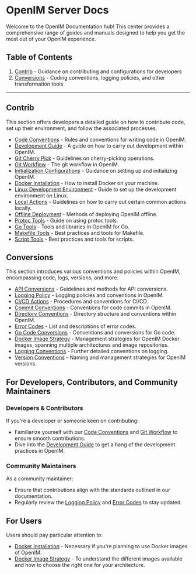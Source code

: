 # OpenIM Server Docs

Welcome to the OpenIM Documentation hub! This center provides a comprehensive range of guides and manuals designed to help you get the most out of your OpenIM experience.

## Table of Contents

1. [Contrib](https://github.com/openimsdk/open-im-server/blob/main/docs/contrib) - Guidance on contributing and configurations for developers
2. [Conversions](https://github.com/openimsdk/open-im-server/blob/main/docs/conversions) - Coding conventions, logging policies, and other transformation tools

------

## Contrib

This section offers developers a detailed guide on how to contribute code, set up their environment, and follow the associated processes.

- [Code Conventions](https://github.com/openimsdk/open-im-server/blob/main/docs/contrib/code_conventions.md) - Rules and conventions for writing code in OpenIM.
- [Development Guide](https://github.com/openimsdk/open-im-server/blob/main/docs/contrib/development.md) - A guide on how to carry out development within OpenIM.
- [Git Cherry Pick](https://github.com/openimsdk/open-im-server/blob/main/docs/contrib/git_cherry-pick.md) - Guidelines on cherry-picking operations.
- [Git Workflow](https://github.com/openimsdk/open-im-server/blob/main/docs/contrib/git_workflow.md) - The git workflow in OpenIM.
- [Initialization Configurations](https://github.com/openimsdk/open-im-server/blob/main/docs/contrib/init_config.md) - Guidance on setting up and initializing OpenIM.
- [Docker Installation](https://github.com/openimsdk/open-im-server/blob/main/docs/contrib/install_docker.md) - How to install Docker on your machine.
- [Linux Development Environment](https://github.com/openimsdk/open-im-server/blob/main/docs/contrib/linux_development.md) - Guide to set up the development environment on Linux.
- [Local Actions](https://github.com/openimsdk/open-im-server/blob/main/docs/contrib/local_actions.md) - Guidelines on how to carry out certain common actions locally.
- [Offline Deployment](https://github.com/openimsdk/open-im-server/blob/main/docs/contrib/offline-deployment.md) - Methods of deploying OpenIM offline.
- [Protoc Tools](https://github.com/openimsdk/open-im-server/blob/main/docs/contrib/protoc_tools.md) - Guide on using protoc tools.
- [Go Tools](https://github.com/openimsdk/open-im-server/blob/main/docs/contrib/util_go.md) - Tools and libraries in OpenIM for Go.
- [Makefile Tools](https://github.com/openimsdk/open-im-server/blob/main/docs/contrib/util_makefile.md) - Best practices and tools for Makefile.
- [Script Tools](https://github.com/openimsdk/open-im-server/blob/main/docs/contrib/util_scripts.md) - Best practices and tools for scripts.

## Conversions

This section introduces various conventions and policies within OpenIM, encompassing code, logs, versions, and more.

- [API Conversions](https://github.com/openimsdk/open-im-server/blob/main/docs/conversions/api.md) - Guidelines and methods for API conversions.
- [Logging Policy](https://github.com/openimsdk/open-im-server/blob/main/docs/conversions/bash_log.md) - Logging policies and conventions in OpenIM.
- [CI/CD Actions](https://github.com/openimsdk/open-im-server/blob/main/docs/conversions/cicd_actions.md) - Procedures and conventions for CI/CD.
- [Commit Conventions](https://github.com/openimsdk/open-im-server/blob/main/docs/conversions/commit.md) - Conventions for code commits in OpenIM.
- [Directory Conventions](https://github.com/openimsdk/open-im-server/blob/main/docs/conversions/directory.md) - Directory structure and conventions within OpenIM.
- [Error Codes](https://github.com/openimsdk/open-im-server/blob/main/docs/conversions/error_code.md) - List and descriptions of error codes.
- [Go Code Conversions](https://github.com/openimsdk/open-im-server/blob/main/docs/conversions/go_code.md) - Conventions and conversions for Go code.
- [Docker Image Strategy](https://github.com/openimsdk/open-im-server/blob/main/docs/conversions/images.md) - Management strategies for OpenIM Docker images, spanning multiple architectures and image repositories.
- [Logging Conventions](https://github.com/openimsdk/open-im-server/blob/main/docs/conversions/logging.md) - Further detailed conventions on logging.
- [Version Conventions](https://github.com/openimsdk/open-im-server/blob/main/docs/conversions/version.md) - Naming and management strategies for OpenIM versions.


## For Developers, Contributors, and Community Maintainers

### Developers & Contributors

If you're a developer or someone keen on contributing:

- Familiarize yourself with our [Code Conventions](https://github.com/openimsdk/open-im-server/blob/main/docs/contrib/code_conventions.md) and [Git Workflow](https://github.com/openimsdk/open-im-server/blob/main/docs/contrib/git_workflow.md) to ensure smooth contributions.
- Dive into the [Development Guide](https://github.com/openimsdk/open-im-server/blob/main/docs/contrib/development.md) to get a hang of the development practices in OpenIM.

### Community Maintainers

As a community maintainer:

- Ensure that contributions align with the standards outlined in our documentation.
- Regularly review the [Logging Policy](https://github.com/openimsdk/open-im-server/blob/main/docs/conversions/bash_log.md) and [Error Codes](https://github.com/openimsdk/open-im-server/blob/main/docs/conversions/error_code.md) to stay updated.

## For Users

Users should pay particular attention to:

- [Docker Installation](https://github.com/openimsdk/open-im-server/blob/main/docs/contrib/install_docker.md) - Necessary if you're planning to use Docker images of OpenIM.
- [Docker Image Strategy](https://github.com/openimsdk/open-im-server/blob/main/docs/conversions/images.md) - To understand the different images available and how to choose the right one for your architecture.
